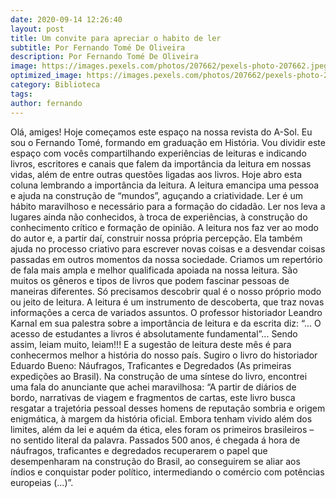 ```yaml
---
date: 2020-09-14 12:26:40
layout: post
title: Um convite para apreciar o habito de ler
subtitle: Por Fernando Tomé De Oliveira
description: Por Fernando Tomé De Oliveira
image: https://images.pexels.com/photos/207662/pexels-photo-207662.jpeg
optimized_image: https://images.pexels.com/photos/207662/pexels-photo-207662.jpeg
category: Biblioteca
tags:
author: fernando
---
```


Olá, amiges! Hoje começamos este espaço na nossa revista do A-Sol. Eu sou o Fernando Tomé, formando em graduação em História. Vou dividir este espaço com vocês compartilhando experiências de leituras e indicando livros, escritores e canais que falem da importância da leitura em nossas vidas, além de entre outras questões ligadas aos livros.
Hoje abro esta coluna lembrando a importância da leitura. A leitura emancipa uma pessoa e ajuda na construção de “mundos”, aguçando a criatividade. Ler é um hábito maravilhoso e necessário para a formação do cidadão. Ler nos leva a lugares ainda não conhecidos, à troca de experiências, à construção do conhecimento crítico e formação de opinião.
A leitura nos faz ver ao modo do autor e, a partir daí, construir nossa própria percepção. Ela também ajuda no processo criativo para escrever novas coisas e a desvendar coisas passadas em outros momentos da nossa sociedade.
Criamos um repertório de fala mais ampla e melhor qualificada apoiada na nossa leitura. São muitos os gêneros e tipos de livros que podem fascinar pessoas de maneiras diferentes. Só precisamos descobrir qual é o nosso próprio modo ou jeito de leitura.
A leitura é um instrumento de descoberta, que traz novas informações a cerca de variados assuntos. O professor historiador Leandro Karnal em sua palestra sobre a importância de leitura e da escrita diz: “... O acesso de estudantes a livros é absolutamente fundamental”...
Sendo assim, leiam muito, leiam!!!
E a sugestão de leitura deste mês é para conhecermos melhor a história do nosso país. Sugiro o livro do historiador Eduardo Bueno: Náufragos, Traficantes e Degredados (As primeiras expedições ao Brasil). Na construção de uma síntese do livro, encontrei uma fala do anunciante que achei maravilhosa:
 “A partir de diários de bordo, narrativas de viagem e fragmentos de cartas, este livro busca resgatar a trajetória pessoal desses homens de reputação sombria e origem enigmática, à margem da história oficial. Embora tenham vivido além dos limites, além da lei e aquém da ética, eles foram os primeiros brasileiros – no sentido literal da palavra. Passados 500 anos, é chegada á hora de náufragos, traficantes e degredados recuperarem o papel que desempenharam na construção do Brasil, ao conseguirem se aliar aos índios e conquistar poder político, intermediando o comércio com potências europeias (...)”. 
